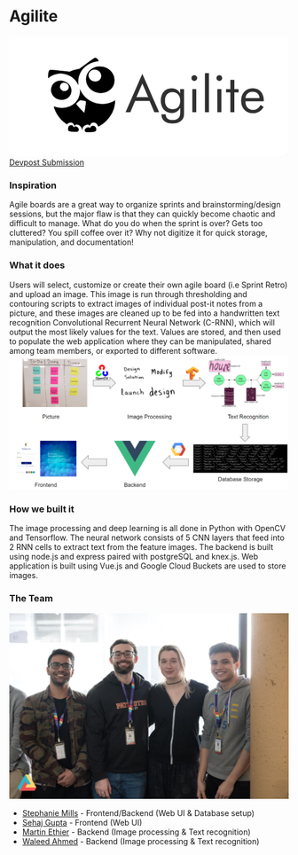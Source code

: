 # Agilite
![](images/logo.png)
[Devpost Submission](https://devpost.com/software/agilite)

### Inspiration
Agile boards are a great way to organize sprints and brainstorming/design sessions, but the major flaw is that they can quickly become chaotic and difficult to manage. What do you do when the sprint is over? Gets too cluttered? You spill coffee over it? Why not digitize it for quick storage, manipulation, and documentation!

### What it does
Users will select, customize or create their own agile board (i.e Sprint Retro) and upload an image. This image is run through thresholding and contouring scripts to extract images of individual post-it notes from a picture, and these images are cleaned up to be fed into a handwritten text recognition Convolutional Recurrent Neural Network (C-RNN), which will output the most likely values for the text. Values are stored, and then used to populate the web application where they can be manipulated, shared among team members, or exported to different software.
![Workflow](images/workflow.png)

### How we built it
The image processing and deep learning is all done in Python with OpenCV and Tensorflow. The neural network consists of 5 CNN layers that feed into 2 RNN cells to extract text from the feature images. The backend is built using node.js and express paired with postgreSQL and knex.js. Web application is built using Vue.js and Google Cloud Buckets are used to store images.

### The Team 
![](images/team_photo.jpg)
* [Stephanie Mills](https://github.com/StephanieJoyMills) - Frontend/Backend (Web UI & Database setup)
* [Sehaj Gupta](https://github.com/sehajgupta) - Frontend (Web UI)
* [Martin Ethier](https://github.com/MartinEthier) - Backend (Image processing & Text recognition)
* [Waleed Ahmed](https://github.com/w29ahmed) - Backend (Image processing & Text recognition)